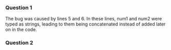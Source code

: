### Question 1
The bug was caused by lines 5 and 6. In these lines, num1 and num2 were typed as strings, leading to them being concatenated instead of added later on in the code. 
### Question 2
